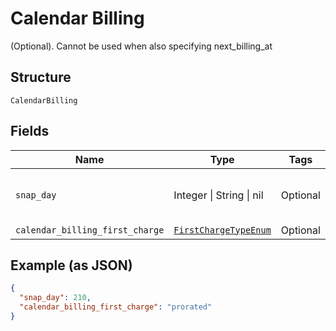 
# Calendar Billing

(Optional). Cannot be used when also specifying next_billing_at

## Structure

`CalendarBilling`

## Fields

| Name | Type | Tags | Description |
|  --- | --- | --- | --- |
| `snap_day` | Integer \| String \| nil | Optional | This is a container for one-of cases. |
| `calendar_billing_first_charge` | [`FirstChargeTypeEnum`](../../doc/models/first-charge-type-enum.md) | Optional | - |

## Example (as JSON)

```json
{
  "snap_day": 210,
  "calendar_billing_first_charge": "prorated"
}
```

